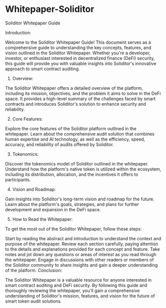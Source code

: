 # Whitepaper-Soliditor
Soliditor Whitepaper Guide

Introduction:

Welcome to the Soliditor Whitepaper Guide! This document serves as a comprehensive guide to understanding the key concepts, features, and vision outlined in the Soliditor Whitepaper. Whether you're a developer, investor, or enthusiast interested in decentralized finance (DeFi) security, this guide will provide you with valuable insights into Soliditor's innovative approach to smart contract auditing.

1. Overview:

The Soliditor Whitepaper offers a detailed overview of the platform, including its mission, objectives, and the problem it aims to solve in the DeFi space. It provides a high-level summary of the challenges faced by smart contracts and introduces Soliditor's solution to enhance security and reliability.

2. Core Features:

Explore the core features of the Soliditor platform outlined in the whitepaper. Learn about the comprehensive audit solution that combines human expertise and AI technology, as well as the efficiency, speed, accuracy, and reliability of audits offered by Soliditor.

3. Tokenomics:

Discover the tokenomics model of Soliditor outlined in the whitepaper. Understand how the platform's native token is utilized within the ecosystem, including its distribution, allocation, and the incentives it offers to participants.

4. Vision and Roadmap:

Gain insights into Soliditor's long-term vision and roadmap for the future. Learn about the platform's goals, strategies, and plans for further development and expansion in the DeFi space.

5. How to Read the Whitepaper:

To get the most out of the Soliditor Whitepaper, follow these steps:

Start by reading the abstract and introduction to understand the context and purpose of the whitepaper.
Review each section carefully, paying attention to the details and explanations provided for each concept and feature.
Take notes and jot down any questions or areas of interest as you read through the whitepaper.
Engage in discussions with other readers or members of the Soliditor community to share insights and gain a deeper understanding of the platform.
Conclusion:

The Soliditor Whitepaper is a valuable resource for anyone interested in smart contract auditing and DeFi security. By following this guide and thoroughly reviewing the whitepaper, you'll gain a comprehensive understanding of Soliditor's mission, features, and vision for the future of smart token audit solutions.
